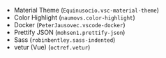 - Material Theme (`Equinusocio.vsc-material-theme`)
- Color Highlight (`naumovs.color-highlight`)
- Docker (`PeterJausovec.vscode-docker`)
- Prettify JSON (`mohsen1.prettify-json`)
- Sass (`robinbentley.sass-indented`)
- vetur (Vue) (`octref.vetur`)
